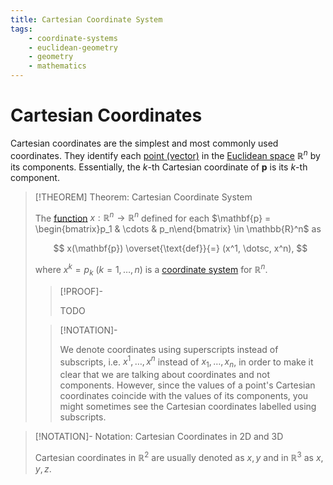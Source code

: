```yaml
---
title: Cartesian Coordinate System
tags:
    - coordinate-systems
    - euclidean-geometry
    - geometry
    - mathematics
---
```


# Cartesian Coordinates

Cartesian coordinates are the simplest and most commonly used coordinates. They identify each [point (vector)](../../Euclidean%20Geometry.md) in the [Euclidean space](../../../../Analysis/Real%20Analysis/The%20Topology%20of%20Euclidean%20Space.md) $\mathbb{R}^n$ by its components. Essentially, the $k$-th Cartesian coordinate of $\mathbf{p}$ is its $k$-th component.

>[!THEOREM] Theorem: Cartesian Coordinate System
>
>The [function](../../../../Analysis/Real%20Analysis/Real%20Vector%20Functions/Vector%20Fields/Real%20Vector%20Field.md) $x: \mathbb{R}^n \to \mathbb{R}^n$ defined for each $\mathbf{p} = \begin{bmatrix}p_1 & \cdots & p_n\end{bmatrix} \in \mathbb{R}^n$ as
>
>$$
>x(\mathbf{p}) \overset{\text{def}}{=} (x^1, \dotsc, x^n),
>$$
>
>where $x^k = p_k$ ($k = 1, \dotsc, n$) is a [coordinate system](index.md) for $\mathbb{R}^n$.
>
>>[!PROOF]-
>>
>>TODO
>>
>
>>[!NOTATION]-
>>
>>We denote coordinates using superscripts instead of subscripts, i.e. $x^1, \dotsc, x^n$ instead of $x_1, \dotsc, x_n$, in order to make it clear that we are talking about coordinates and not components. However, since the values of a point's Cartesian coordinates coincide with the values of its components, you might sometimes see the Cartesian coordinates labelled using subscripts.
>>
>

>[!NOTATION]- Notation: Cartesian Coordinates in 2D and 3D
>
>Cartesian coordinates in $\mathbb{R}^2$ are usually denoted as $x,y$ and in $\mathbb{R}^3$ as $x,y,z$.
>